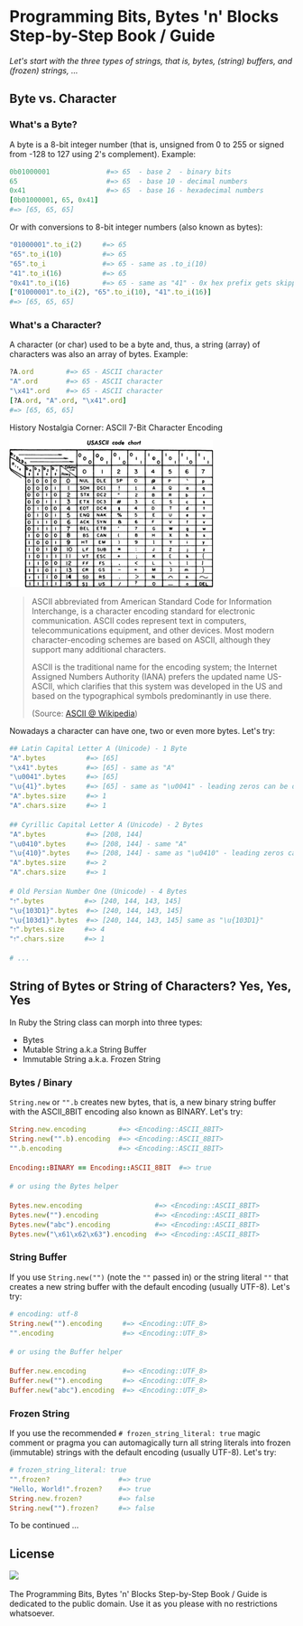 
# Programming Bits, Bytes 'n' Blocks Step-by-Step Book / Guide

_Let's start with the three types of strings, that is, bytes, (string) buffers, and (frozen) strings, ..._


## Byte vs. Character

### What's a Byte?

A byte is a 8-bit integer number (that is, unsigned from 0 to 255 or
signed from -128 to 127 using 2's complement).
Example:

``` ruby
0b01000001              #=> 65  - base 2  - binary bits
65                      #=> 65  - base 10 - decimal numbers
0x41                    #=> 65  - base 16 - hexadecimal numbers
[0b01000001, 65, 0x41]
#=> [65, 65, 65]
```

Or with conversions to 8-bit integer numbers (also known as bytes):

``` ruby
"01000001".to_i(2)     #=> 65
"65".to_i(10)          #=> 65  
"65".to_i              #=> 65 - same as .to_i(10)
"41".to_i(16)          #=> 65
"0x41".to_i(16)        #=> 65 - same as "41" - 0x hex prefix gets skipped
["01000001".to_i(2), "65".to_i(10), "41".to_i(16)]
#=> [65, 65, 65]
```


### What's a Character?

A character (or char) used to be a byte
and, thus, a string (array) of characters
was also an array of bytes. Example:

``` ruby
?A.ord        #=> 65 - ASCII character
"A".ord       #=> 65 - ASCII character
"\x41".ord    #=> 65 - ASCII character
[?A.ord, "A".ord, "\x41".ord]
#=> [65, 65, 65]
```



History Nostalgia Corner: ASCII 7-Bit Character Encoding

![](i/us_ascii_code_chart.png)

> ASCII abbreviated from American Standard Code for Information Interchange,
> is a character encoding standard for electronic communication. ASCII codes
> represent text in computers, telecommunications equipment, and other devices.
> Most modern character-encoding schemes are based on ASCII,
> although they support many additional characters.
>
> ASCII is the traditional name for the encoding system; the Internet Assigned
> Numbers Authority (IANA) prefers the updated name US-ASCII, which clarifies
> that this system was developed in the US and based on the typographical
> symbols predominantly in use there.
>
> (Source: [ASCII @ Wikipedia](https://en.wikipedia.org/wiki/ASCII))



Nowadays a character can have one, two or even more bytes.
Let's try:

``` ruby
## Latin Capital Letter A (Unicode) - 1 Byte
"A".bytes          #=> [65]
"\x41".bytes       #=> [65] - same as "A"
"\u0041".bytes     #=> [65]  
"\u{41}".bytes     #=> [65] - same as "\u0041" - leading zeros can be dropped
"A".bytes.size     #=> 1
"A".chars.size     #=> 1

## Cyrillic Capital Letter A (Unicode) - 2 Bytes
"А".bytes          #=> [208, 144]
"\u0410".bytes     #=> [208, 144] - same "А"
"\u{410}".bytes    #=> [208, 144] - same as "\u0410" - leading zeros can be dropped
"А".bytes.size     #=> 2
"А".chars.size     #=> 1

# Old Persian Number One (Unicode) - 4 Bytes
"𐏑".bytes          #=> [240, 144, 143, 145]
"\u{103D1}".bytes  #=> [240, 144, 143, 145]
"\u{103d1}".bytes  #=> [240, 144, 143, 145] same as "\u{103D1}"
"𐏑".bytes.size     #=> 4
"𐏑".chars.size     #=> 1

# ...
```


## String of Bytes or String of Characters? Yes, Yes, Yes


In Ruby the String class can morph into three types:

- Bytes
- Mutable String a.k.a String Buffer
- Immutable String a.k.a. Frozen String


### Bytes / Binary


`String.new` or `"".b` creates new bytes, that is, a new binary string
buffer with the ASCII_8BIT encoding also known as BINARY.
Let's try:

``` ruby
String.new.encoding        #=> <Encoding::ASCII_8BIT>  
String.new("".b).encoding  #=> <Encoding::ASCII_8BIT>
"".b.encoding              #=> <Encoding::ASCII_8BIT>

Encoding::BINARY == Encoding::ASCII_8BIT  #=> true

# or using the Bytes helper

Bytes.new.encoding                  #=> <Encoding::ASCII_8BIT>  
Bytes.new("").encoding              #=> <Encoding::ASCII_8BIT>
Bytes.new("abc").encoding           #=> <Encoding::ASCII_8BIT>
Bytes.new("\x61\x62\x63").encoding  #=> <Encoding::ASCII_8BIT>
```


### String Buffer

If you use `String.new("")` (note the `""` passed in) or
the string literal `""` that creates a new string buffer
with the default encoding (usually UTF-8).
Let's try:

``` ruby
# encoding: utf-8
String.new("").encoding     #=> <Encoding::UTF_8>
"".encoding                 #=> <Encoding::UTF_8>

# or using the Buffer helper

Buffer.new.encoding         #=> <Encoding::UTF_8>
Buffer.new("").encoding     #=> <Encoding::UTF_8>
Buffer.new("abc").encoding  #=> <Encoding::UTF_8>
```


### Frozen String

If you use the recommended `# frozen_string_literal: true` magic comment
or pragma you can automagically turn all string literals into
frozen (immutable) strings with the default encoding (usually UTF-8).
Let's try:

``` ruby
# frozen_string_literal: true
"".frozen?                 #=> true
"Hello, World!".frozen?    #=> true
String.new.frozen?         #=> false
String.new("").frozen?     #=> false
```



<!--

## Bytes

bytes from hexstring

bytes to hexstring

bytes from string

bytes to string

bytes to array of integers

bytes from array of integers



### Bytes to Integer Numbers - Little-Endian vs Big-Endian

4 byte unsigned integer  -   

Example - 1

bytes to integer

integer to bytes

Big-End first or Little-End first?
Least significant bit (lsm) or most significant bit (msb) first?




### Bytes Helper



## Buffer

### Buffer Helper

-->

To be continued ...




## License

![](https://publicdomainworks.github.io/buttons/zero88x31.png)


The Programming Bits, Bytes 'n' Blocks Step-by-Step Book / Guide
is dedicated to the public domain.
Use it as you please with no restrictions whatsoever.
